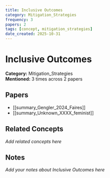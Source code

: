 ```yaml
---
title: Inclusive Outcomes
category: Mitigation_Strategies
frequency: 3
papers: 2
tags: [concept, mitigation_strategies]
date_created: 2025-10-31
---
```


# Inclusive Outcomes

**Category:** Mitigation_Strategies  
**Mentioned:** 3 times across 2 papers

## Papers

- [[summary_Gengler_2024_Faires]]
- [[summary_Unknown_XXXX_feminist]]

## Related Concepts

*Add related concepts here*

## Notes

*Add your notes about Inclusive Outcomes here*
